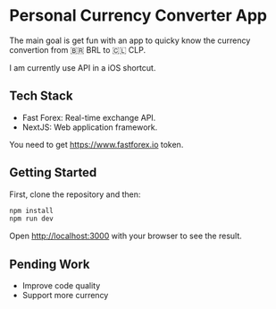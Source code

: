 # Personal Currency Converter App
The main goal is get fun with an app to quicky know the currency convertion from 🇧🇷 BRL to 🇨🇱 CLP.

I am currently use API in a iOS shortcut.

## Tech Stack
- Fast Forex: Real-time exchange API.
- NextJS: Web application framework.

You need to get https://www.fastforex.io token.

## Getting Started

First, clone the repository and then:

```bash
npm install
npm run dev
```

Open [http://localhost:3000](http://localhost:3000) with your browser to see the result.

## Pending Work
- Improve code quality
- Support more currency